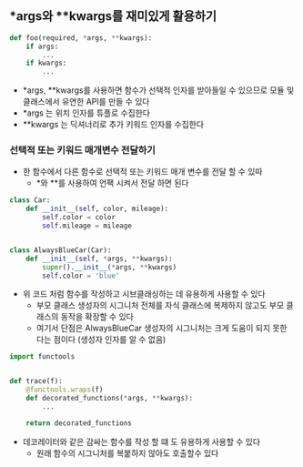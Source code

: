 ## *args와 **kwargs를 재미있게 활용하기

```python
def foo(required, *args, **kwargs):
    if args:
        ...
    if kwargs:
        ...
```

- *args, **kwargs를 사용하면 함수가 선택적 인자를 받아들일 수 있으므로 모듈 및 클래스에서 유연한 API를 만들 수 있다
- *args 는 위치 인자를 튜플로 수집한다
- **kwargs 는 딕셔너리로 추가 키워드 인자를 수집한다

### 선택적 또는 키워드 매개변수 전달하기

- 한 함수에서 다른 함수로 선택적 또는 키워드 매개 변수를 전달 할 수 있따
    - *와 **를 사용하여 언팩 시켜서 전달 하면 된다

```python
class Car:
    def __init__(self, color, mileage):
        self.color = color
        self.mileage = mileage


class AlwaysBlueCar(Car):
    def __init__(self, *args, **kwargs):
        super().__init__(*args, **kwargs)
        self.color = 'blue'
```

- 위 코드 처럼 함수를 작성하고 시브클래싱하는 데 유용하게 사용할 수 있다
    - 부모 클래스 생성자의 시그니처 전체를 자식 클래스에 복제하지 않고도 부모 클래스의 동작을 확장할 수 있다
    - 여기서 단점은 AlwaysBlueCar 생성자의 시그니처는 크게 도움이 되지 못한 다는 점이다 (생성자 인자를 알 수 없음)

```python
import functools


def trace(f):
    @functools.wraps(f)
    def decorated_functions(*args, **kwargs):
        ...

    return decorated_functions
```

- 데코레이터와 같은 감싸는 함수를 작성 할 떄 도 유용하게 사용할 수 있다
    - 원래 함수의 시그니처를 복붙하지 않아도 호출할수 있다 